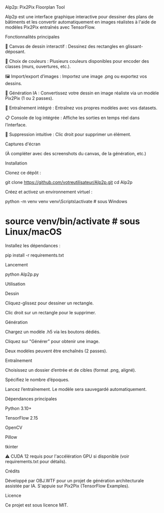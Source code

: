 AIp2p: Pix2Pix Floorplan Tool

AIp2p est une interface graphique interactive pour dessiner des plans de bâtiments et les convertir automatiquement en images réalistes à l'aide de modèles Pix2Pix entraînés avec TensorFlow.

Fonctionnalités principales

🧱 Canvas de dessin interactif : Dessinez des rectangles en glissant-déposant.

🎨 Choix de couleurs : Plusieurs couleurs disponibles pour encoder des classes (murs, ouvertures, etc.).

🖼️ Import/export d’images : Importez une image .png ou exportez vos dessins.

🤖 Génération IA : Convertissez votre dessin en image réaliste via un modèle Pix2Pix (1 ou 2 passes).

🔧 Entraînement intégré : Entraînez vos propres modèles avec vos datasets.

📋 Console de log intégrée : Affiche les sorties en temps réel dans l’interface.

🧹 Suppression intuitive : Clic droit pour supprimer un élément.

Captures d'écran

(À compléter avec des screenshots du canvas, de la génération, etc.)

Installation

Clonez ce dépôt :

git clone https://github.com/votreutilisateur/AIp2p.git
cd AIp2p

Créez et activez un environnement virtuel :

python -m venv venv
venv\Scripts\activate     # sous Windows
# source venv/bin/activate  # sous Linux/macOS

Installez les dépendances :

pip install -r requirements.txt

Lancement

python AIp2p.py

Utilisation

Dessin

Cliquez-glissez pour dessiner un rectangle.

Clic droit sur un rectangle pour le supprimer.

Génération

Chargez un modèle .h5 via les boutons dédiés.

Cliquez sur "Générer" pour obtenir une image.

Deux modèles peuvent être enchaînés (2 passes).

Entraînement

Choisissez un dossier d’entrée et de cibles (format .png, aligné).

Spécifiez le nombre d’époques.

Lancez l’entraînement. Le modèle sera sauvegardé automatiquement.

Dépendances principales

Python 3.10+

TensorFlow 2.15

OpenCV

Pillow

tkinter

⚠️ CUDA 12 requis pour l'accélération GPU si disponible (voir requirements.txt pour détails).

Crédits

Développé par OBJ.WTF pour un projet de génération architecturale assistée par IA. S'appuie sur Pix2Pix (TensorFlow Examples).

Licence

Ce projet est sous licence MIT.

